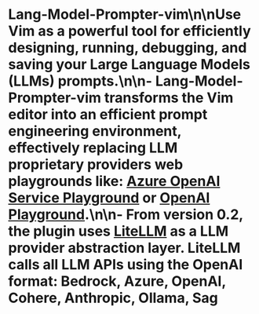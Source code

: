 # Lang-Model-Prompter-vim\n\nUse Vim as a powerful tool for efficiently designing, running, debugging, and saving your Large Language Models (LLMs) prompts.\n\n- Lang-Model-Prompter-vim transforms the Vim editor into an efficient prompt engineering environment, effectively replacing LLM proprietary providers web playgrounds like: [Azure OpenAI Service Playground](https:\/\/oai.azure.com\/{portal\/) or [OpenAI Playground](https:\/\/platform.openai.com\/playground).\n\n- From version 0.2, the plugin uses [LiteLLM](https:\/\/github.com\/BerriAI\/litellm) as a LLM provider abstraction layer.  LiteLLM calls all LLM APIs using the OpenAI format: Bedrock, Azure, OpenAI, Cohere, Anthropic, Ollama, Sag